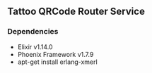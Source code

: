 ## Tattoo QRCode Router Service


### Dependencies
- Elixir v1.14.0
- Phoenix Framework v1.7.9
- apt-get install erlang-xmerl
